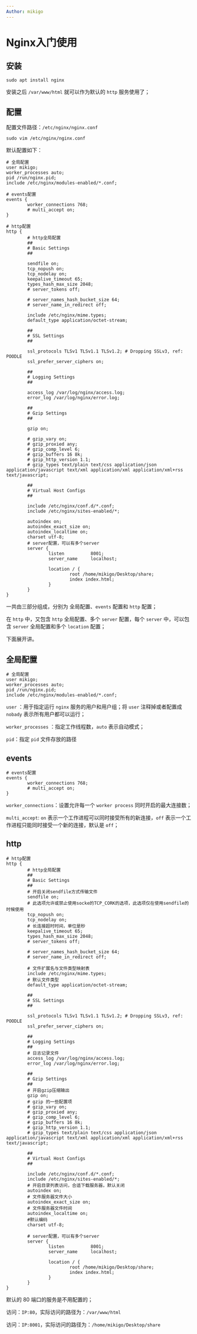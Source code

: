 ```yaml
---
Author: mikigo
---
```


# Nginx入门使用



## 安装

```shell
sudo apt install nginx
```

安装之后 `/var/www/html` 就可以作为默认的 `http` 服务使用了；

## 配置

配置文件路径：`/etc/nginx/nginx.conf`

```shell
sudo vim /etc/nginx/nginx.conf
```

默认配置如下：

```shell
# 全局配置
user mikigo;
worker_processes auto;
pid /run/nginx.pid;
include /etc/nginx/modules-enabled/*.conf;

# events配置
events {
        worker_connections 768;
        # multi_accept on;
}

# http配置
http {
		# http全局配置
        ##
        # Basic Settings
        ##

        sendfile on;
        tcp_nopush on;
        tcp_nodelay on;
        keepalive_timeout 65;
        types_hash_max_size 2048;
        # server_tokens off;

        # server_names_hash_bucket_size 64;
        # server_name_in_redirect off;

        include /etc/nginx/mime.types;
        default_type application/octet-stream;

        ##
        # SSL Settings
        ##

        ssl_protocols TLSv1 TLSv1.1 TLSv1.2; # Dropping SSLv3, ref: POODLE
        ssl_prefer_server_ciphers on;

        ##
        # Logging Settings
        ##

        access_log /var/log/nginx/access.log;
        error_log /var/log/nginx/error.log;

        ##
        # Gzip Settings
        ##

        gzip on;

        # gzip_vary on;
        # gzip_proxied any;
        # gzip_comp_level 6;
        # gzip_buffers 16 8k;
        # gzip_http_version 1.1;
        # gzip_types text/plain text/css application/json application/javascript text/xml application/xml application/xml+rss text/javascript;

        ##
        # Virtual Host Configs
        ##

        include /etc/nginx/conf.d/*.conf;
        include /etc/nginx/sites-enabled/*;
        
        autoindex on;
        autoindex_exact_size on;
        autoindex_localtime on;
        charset utf-8;
        # server配置，可以有多个server
        server {
                listen          8001;
                server_name     localhost;

                location / {
                        root /home/mikigo/Desktop/share;
                        index index.html;
                }
        }
}
```

一共由三部分组成，分别为 全局配置、`events`  配置和 `http` 配置；

在 `http` 中，又包含 `http` 全局配置、多个 `server` 配置，每个 `server` 中，可以包含 `server` 全局配置和多个 `location` 配置；

下面展开讲。

## 全局配置

```shell
# 全局配置
user mikigo;
worker_processes auto;
pid /run/nginx.pid;
include /etc/nginx/modules-enabled/*.conf;
```

`user`  ：用于指定运行 `nginx` 服务的用户和用户组；将 `user` 注释掉或者配置成 `nobady` 表示所有用户都可以运行；

`worker_processes` ：指定工作线程数，`auto` 表示自动模式；

`pid`：指定 `pid` 文件存放的路径

## events

```shell
# events配置
events {
        worker_connections 768;
        # multi_accept on;
}
```

`worker_connections`：设置允许每一个 `worker process` 同时开启的最大连接数；

`multi_accept`: `on` 表示一个工作进程可以同时接受所有的新连接，`off` 表示一个工作进程只能同时接受一个新的连接，默认是 `off`；

## http

```shell
# http配置
http {
		# http全局配置
        ##
        # Basic Settings
        ##
		# 开启关闭sendfile方式传输文件
        sendfile on;
        # 此选项允许或禁止使用socke的TCP_CORK的选项，此选项仅在使用sendfile的时候使用
        tcp_nopush on;
        tcp_nodelay on;
        # 长连接超时时间，单位是秒
        keepalive_timeout 65;
        types_hash_max_size 2048;
        # server_tokens off;

        # server_names_hash_bucket_size 64;
        # server_name_in_redirect off;
        
		# 文件扩展名与文件类型映射表
        include /etc/nginx/mime.types;
        # 默认文件类型
        default_type application/octet-stream;

        ##
        # SSL Settings
        ##

        ssl_protocols TLSv1 TLSv1.1 TLSv1.2; # Dropping SSLv3, ref: POODLE
        ssl_prefer_server_ciphers on;

        ##
        # Logging Settings
        ##
		# 日志记录文件
        access_log /var/log/nginx/access.log;
        error_log /var/log/nginx/error.log;

        ##
        # Gzip Settings
        ##
		# 开启gzip压缩输出
        gzip on;
		# gzip 的一些配置项
        # gzip_vary on;
        # gzip_proxied any;
        # gzip_comp_level 6;
        # gzip_buffers 16 8k;
        # gzip_http_version 1.1;
        # gzip_types text/plain text/css application/json application/javascript text/xml application/xml application/xml+rss text/javascript;

        ##
        # Virtual Host Configs
        ##

        include /etc/nginx/conf.d/*.conf;
        include /etc/nginx/sites-enabled/*;
        # 开启目录列表访问，合适下载服务器，默认关闭
        autoindex on;
        # 文件服务器文件大小
        autoindex_exact_size on;
        # 文件服务器文件时间
        autoindex_localtime on;
        #默认编码
        charset utf-8;
        
        # server配置，可以有多个server
        server {
                listen          8001;
                server_name     localhost;

                location / {
                        root /home/mikigo/Desktop/share;
                        index index.html;
                }
        }
}
```

默认的 80 端口的服务是不用配置的；

访问：`IP:80`，实际访问的路径为：`/var/www/html`

访问：`IP:8001`，实际访问的路径为：`/home/mikigo/Desktop/share`
